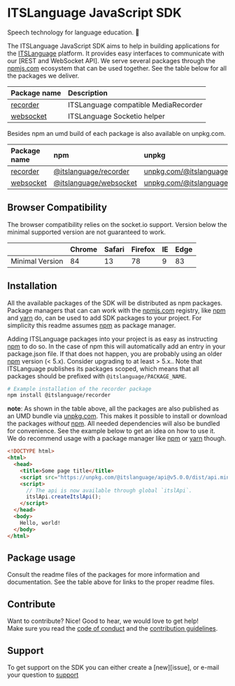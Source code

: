 # ITSLanguage JavaScript SDK

Speech technology for language education. 📣

The ITSLanguage JavaScript SDK aims to help in building applications for the [ITSLanguage] platform.
It provides easy interfaces to communicate with our [REST and WebSocket API]. We serve several
packages through the [npmjs.com] ecosystem that can be used together. See the table below for all
the packages we deliver.

| Package name                              | Description                          |
| :---------------------------------------- | :----------------------------------- |
| [recorder](packages/recorder/README.md)   | ITSLanguage compatible MediaRecorder |
| [websocket](packages/websocket/README.md) | ITSLanguage Socketio helper          |

Besides npm an umd build of each package is also available on unpkg.com.

| Package name                              | npm                      | unpkg                                    |
| :---------------------------------------- | :----------------------- | :--------------------------------------- |
| [recorder](packages/recorder/README.md)   | [@itslanguage/recorder]  | [unpkg.com/@itslanguage/recorder/dist/]  |
| [websocket](packages/websocket/README.md) | [@itslanguage/websocket] | [unpkg.com/@itslanguage/websocket/dist/] |

## Browser Compatibility

The browser compatibility relies on the socket.io support. Version below the minimal supported
version are not guaranteed to work.

|                 | Chrome | Safari | Firefox | IE | Edge |
| --------------- | ------ | ------ | ------- | -- | ---- |
| Minimal Version | 84     | 13     | 78      | 9  | 83   |

## Installation

All the available packages of the SDK will be distributed as npm packages. Package managers that can
can work with the [npmjs.com] registry, like [npm] and [yarn] do, can be used to add SDK packages to
your project. For simplicity this readme assumes [npm] as package manager.

Adding ITSLanguage packages into your project is as easy as instructing [npm] to do so. In the case
of npm this will automatically add an entry in your package.json file. If that does not happen, you
are probably using an older [npm] version (< 5.x). Consider upgrading to at least > 5.x.. Note that
ITSLanguage publishes its packages scoped, which means that all packages should be prefixed with
`@itslanguage/PACKAGE_NAME`.

```bash
# Example installation of the recorder package
npm install @itslanguage/recorder
```

**note**: As shown in the table above, all the packages are also published as an UMD bundle via
[unpkg.com]. This makes it possible to install or download the packages _without_ [npm]. All needed
dependencies will also be bundled for convenience. See the example below to get an idea on how to
use it.  
We do recommend usage with a package manager like [npm] or [yarn] though.

```html
<!DOCTYPE html>
<html>
  <head>
    <title>Some page title</title>
    <script src="https://unpkg.com/@itslanguage/api@v5.0.0/dist/api.min.js"></script>
    <script>
      // The api is now available through global `itslApi`.
      itslApi.createItslApi();
    </script>
  </head>
  <body>
    Hello, world!
  </body>
</html>
```

## Package usage

Consult the readme files of the packages for more information and documentation. See the table above
for links to the proper readme files.

## Contribute

Want to contribute? Nice! Good to hear, we would love to get help!  
Make sure you read the [code of conduct](CODE_OF_CONDUCT.md) and the
[contribution guidelines](CONTRIBUTING.md).

## Support

To get support on the SDK you can either create a [new][issue], or e-mail your question to
[support](mailto:support@itslanguage.nl)

[itslanguage]: https://www.itslanguage.nl
[npmjs.com]: https://www.npmjs.com
[unpkg.com]: https://unpkg.com
[npm]: https://docs.npmjs.com/cli-documentation
[yarn]: https://yarnpkg.com/en/docs/cli
[yarn workspaces]: https://yarnpkg.com/blog/2017/08/02/introducing-workspaces
[@itslanguage/recorder]: https://npmjs.com/@itslanguage/recorder
[@itslanguage/websocket]: https://npmjs.com/@itslanguage/websocket
[unpkg.com/@itslanguage/recorder/dist/]: https://unpkg.com/@itslanguage/recorder/dist/
[unpkg.com/@itslanguage/websocket/dist/]: https://unpkg.com/@itslanguage/websocket/dist/
[api docs]: https://amazing.itsapi.com/ui
